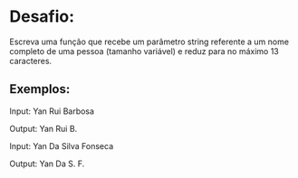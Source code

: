 # Desafio:

Escreva uma função que recebe um parâmetro string referente a um nome completo de uma pessoa (tamanho variável) e reduz para no máximo 13 caracteres.

## Exemplos:


Input: Yan Rui Barbosa

Output: Yan Rui B.


Input: Yan Da Silva Fonseca

Output: Yan Da S. F.

